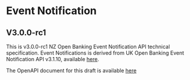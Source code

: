 # Event Notification

## V3.0.0-rc1

This is v3.0.0-rc1 NZ Open Banking Event Notification API technical specification.  Event Notifications is derived from UK Open Banking Event Notification API v3.1.10, available [here](https://openbankinguk.github.io/read-write-api-site3/v3.1.10/profiles/event-notification-api-profile.html).

The OpenAPI document for this draft is available [here](event-notification-openapi.yaml)
